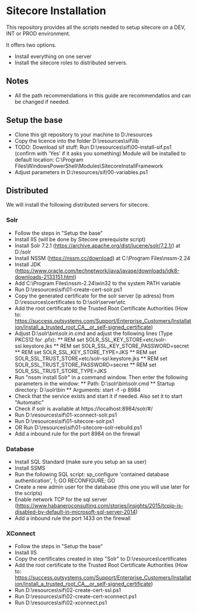 # Sitecore Installation
This repository provides all the scripts needed to setup sitecore on a DEV, INT or PROD environment.

It offers two options.
* Install everything on one server
* Install the sitecore roles to distributed servers.

## Notes
* All the path recommendations in this guide are recommendatios and can be changed if needed.

## Setup the base
* Clone this git repository to your machine to D:/resources
* Copy the licence into the folder D:\resources\sif\lib
* TODO: Download sif stuff:
  Run D:\resources\sif\00-install-sif.ps1 (confirm with 'Yes' if it asks you something)
  Module will be installed to default location: C:\Program Files\WindowsPowerShell\Modules\SitecoreInstallFramework
* Adjust parameters in D:/resources/sif/00-variables.ps1

## Distributed
We will install the following distributed servers for sitecore.

### Solr 
* Follow the steps in "Setup the base"
* Install IIS (will be done by Sitecore prerequisite script)
* Install Solr 7.2.1 (https://archive.apache.org/dist/lucene/solr/7.2.1/) at D:/solr
* Install NSSM (https://nssm.cc/download) at C:\Program Files\nssm-2.24
* Install JDK (https://www.oracle.com/technetwork/java/javase/downloads/jdk8-downloads-2133151.html)
* Add C:\Program Files\nssm-2.24\win32 to the system PATH variable
* Run D:\resources\sif\01-create-cert-solr.ps1
* Copy the generated certificate for the solr server (ip adress) from D:\resources\certificates to D:\solr\server\etc
* Add the root certificate to the Trusted Root Certificate Authorities (How to: https://success.outsystems.com/Support/Enterprise_Customers/Installation/Install_a_trusted_root_CA__or_self-signed_certificate)
* Adjust D:\solr\bin\solr.in.cmd and adjust the following lines (Type PKCS12 for .pfx):
** REM set SOLR_SSL_KEY_STORE=etc/solr-ssl.keystore.jks
** REM set SOLR_SSL_KEY_STORE_PASSWORD=secret
** REM set SOLR_SSL_KEY_STORE_TYPE=JKS
** REM set SOLR_SSL_TRUST_STORE=etc/solr-ssl.keystore.jks
** REM set SOLR_SSL_TRUST_STORE_PASSWORD=secret
** REM set SOLR_SSL_TRUST_STORE_TYPE=JKS
* Run "nssm install Solr" in a command window. Then enter the following parameters in the window:
** Path: D:\solr\bin\solr.cmd
** Startup directory: D:\solr\bin
** Arguments: start -f -p 8984
* Check that the service exists and start it if needed. Also set it to start "Automatic"
* Check if solr is available at https://localhost:8984/solr/#/
* Run D:\resources\sif\01-xconnect-solr.ps1
* Run D:\resources\sif\01-sitecore-solr.ps1
* OR Run D:\resources\sif\01-sitecore-solr-rebuild.ps1
* Add a inbound rule for the port 8984 on the firewall

### Database
* Install SQL Standard (make sure you setup an sa user)
* Install SSMS
* Run the following SQL script:
sp_configure 'contained database authentication', 1;
GO
RECONFIGURE;
GO
* Create a new admin user for the database (this one you will use later for the scripts)
* Enable network TCP for the sql server (https://www.habaneroconsulting.com/stories/insights/2015/tcpip-is-disabled-by-default-in-microsoft-sql-server-2014)
* Add a inbound rule the port 1433 on the firewall

### XConnect
* Follow the steps in "Setup the base"
* Install IIS
* Copy the certificates created in step "Solr" to D:\resources\certificates
* Add the root certificate to the Trusted Root Certificate Authorities (How to: https://success.outsystems.com/Support/Enterprise_Customers/Installation/Install_a_trusted_root_CA__or_self-signed_certificate)
* Run D:\resources\sif\02-create-cert-ssl.ps1
* Run D:\resources\sif\02-create-cert-xconnect.ps1
* Run D:\resources\sif\02-xconnect.ps1
